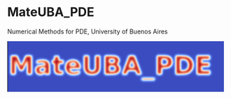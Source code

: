# MateUBA_PDE
Numerical Methods for PDE, University of Buenos Aires

![MateUBA_calor](calor_explicito.png)

